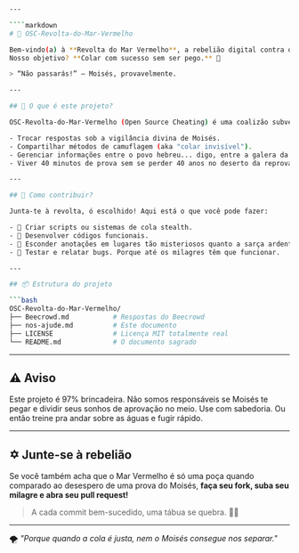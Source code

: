```bash
---

````markdown
# 🌊 OSC-Revolta-do-Mar-Vermelho

Bem-vindo(a) à **Revolta do Mar Vermelho**, a rebelião digital contra o controle absoluto do professor **Moisés**, conhecido por separar provas com mais severidade do que ele separou as águas.  
Nosso objetivo? **Colar com sucesso sem ser pego.** 🙌

> “Não passarás!” — Moisés, provavelmente.

---

## 🧾 O que é este projeto?

OSC-Revolta-do-Mar-Vermelho (Open Source Cheating) é uma coalizão subversiva de estudantes cansados de tentar colar e só encontrar o deserto. Criamos aqui ferramentas e táticas para:

- Trocar respostas sob a vigilância divina de Moisés.
- Compartilhar métodos de camuflagem (aka "colar invisível").
- Gerenciar informações entre o povo hebreu... digo, entre a galera da sala.
- Viver 40 minutos de prova sem se perder 40 anos no deserto da reprovação.

---

## 🧠 Como contribuir?

Junta-te à revolta, ó escolhido! Aqui está o que você pode fazer:

- 📜 Criar scripts ou sistemas de cola stealth.
- 🤫 Desenvolver códigos funcionais.
- 🧃 Esconder anotações em lugares tão misteriosos quanto a sarça ardente.
- 🥸 Testar e relatar bugs. Porque até os milagres têm que funcionar.

---

## 📦 Estrutura do projeto

```bash
OSC-Revolta-do-Mar-Vermelho/
├── Beecrowd.md           # Respostas do Beecrowd
├── nos-ajude.md          # Este documento
├── LICENSE               # Licença MIT totalmente real
└── README.md             # O documento sagrado
````

---

## ⚠️ Aviso

Este projeto é 97% brincadeira. Não somos responsáveis se Moisés te pegar e dividir seus sonhos de aprovação no meio.
Use com sabedoria. Ou então treine pra andar sobre as águas e fugir rápido.

---

## ✡️ Junte-se à rebelião

Se você também acha que o Mar Vermelho é só uma poça quando comparado ao desespero de uma prova do Moisés, **faça seu fork, suba seu milagre e abra seu pull request!**

> A cada commit bem-sucedido, uma tábua se quebra. 📜🔨

---

🌪️ *"Porque quando a cola é justa, nem o Moisés consegue nos separar."*

```
